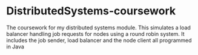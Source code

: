 # DistributedSystems-coursework
The coursework for my distributed systems module. This simulates a load balancer handling job requests for nodes using a round robin system. It includes the job sender, load balancer and the node client all programmed in Java
